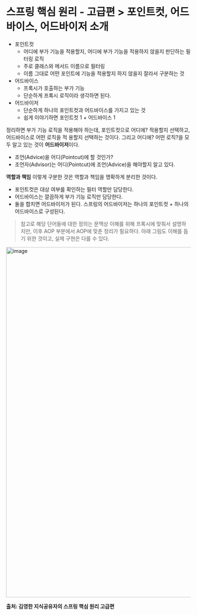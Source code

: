 # 스프링 핵심 원리 - 고급편 > 포인트컷, 어드바이스, 어드바이저 소개
- 포인트컷
  - 어디에 부가 기능을 적용할지, 어디에 부가 기능을 적용하지 않을지 판단하는 필터링 로직
  - 주로 클래스와 메서드 이름으로 필터링
  - 이름 그대로 어떤 포인트에 기능을 적용할지 하지 않을지 잘라서 구분하는 것
- 어드바이스
  - 프록시가 호출하는 부가 기능
  - 단순하게 프록시 로직이라 생각하면 된다.
- 어드바이저
  - 단순하게 하나의 포인트컷과 어드바이스를 가지고 있는 것
  - 쉽게 이야기하면 포인트컷 1 + 어드바이스 1

정리하면 부가 기능 로직을 적용해야 하는데, 포인트컷으로 어디에? 적용할지 선택하고, 어드바이스로 어떤 로직을 적 용할지 선택하는 것이다. 그리고 어디에? 어떤 로직?을 모두 알고 있는 것이 **어드바이저**이다.

- 조언(Advice)을 어디(Pointcut)에 할 것인가?
- 조언자(Advisor)는 어디(Pointcut)에 조언(Advice)을 해야할지 알고 있다.

**역할과 책임**
이렇게 구분한 것은 역할과 책임을 명확하게 분리한 것이다.
- 포인트컷은 대상 여부를 확인하는 필터 역할만 담당한다.
- 어드바이스는 깔끔하게 부가 기능 로직만 담당한다.
- 둘을 합치면 어드바이저가 된다. 스프링의 어드바이저는 하나의 포인트컷 + 하나의 어드바이스로 구성된다.

> 참고로 해당 단어들에 대한 정의는 문맥상 이해를 위해 프록시에 맞춰서 설명하지만, 이후 AOP 부분에서 AOP에 맞춘 정리가 필요하다. 아래 그림도 이해를 돕기 위한 것이고, 실제 구현은 다를 수 있다.

<img width="955" alt="image" src="https://github.com/user-attachments/assets/881fd97a-66e7-485c-9d78-76136e246f57">


__출처: 김영한 지식공유자의 스프링 핵심 원리 고급편__